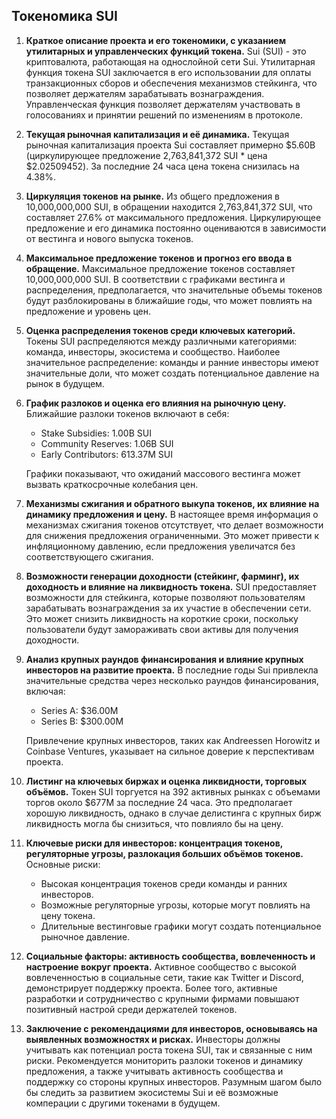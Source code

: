## Токеномика SUI 

1. **Краткое описание проекта и его токеномики, с указанием утилитарных и управленческих функций токена.**
   Sui (SUI) - это криптовалюта, работающая на однослойной сети Sui. Утилитарная функция токена SUI заключается в его использовании для оплаты транзакционных сборов и обеспечения механизмов стейкинга, что позволяет держателям зарабатывать вознаграждения. Управленческая функция позволяет держателям участвовать в голосованиях и принятии решений по изменениям в протоколе.

2. **Текущая рыночная капитализация и её динамика.**
   Текущая рыночная капитализация проекта Sui составляет примерно $5.60B (циркулирующее предложение 2,763,841,372 SUI * цена $2.02509452).  За последние 24 часа цена токена снизилась на 4.38%.

3. **Циркуляция токенов на рынке.**
   Из общего предложения в 10,000,000,000 SUI, в обращении находится 2,763,841,372 SUI, что составляет 27.6% от максимального предложения. Циркулирующее предложение и его динамика постоянно оцениваются в зависимости от вестинга и нового выпуска токенов.

4. **Максимальное предложение токенов и прогноз его ввода в обращение.**
   Максимальное предложение токенов составляет 10,000,000,000 SUI. В соответствии с графиками вестинга и распределения, предполагается, что значительные объемы токенов будут разблокированы в ближайшие годы, что может повлиять на предложение и уровень цен.

5. **Оценка распределения токенов среди ключевых категорий.**
   Токены SUI распределяются между различными категориями: команда, инвесторы, экосистема и сообщество. Наиболее значительное распределение: команды и ранние инвесторы имеют значительные доли, что может создать потенциальное давление на рынок в будущем.

6. **График разлоков и оценка его влияния на рыночную цену.**
   Ближайшие разлоки токенов включают в себя:
   - Stake Subsidies: 1.00B SUI
   - Community Reserves: 1.06B SUI
   - Early Contributors: 613.37M SUI

   Графики показывают, что ожиданий массового вестинга может вызвать краткосрочные колебания цен.

7. **Механизмы сжигания и обратного выкупа токенов, их влияние на динамику предложения и цену.**
   В настоящее время информация о механизмах сжигания токенов отсутствует, что делает возможности для снижения предложения ограниченными. Это может привести к инфляционному давлению, если предложения увеличатся без соответствующего сжигания.

8. **Возможности генерации доходности (стейкинг, фарминг), их доходность и влияние на ликвидность токена.**
   SUI предоставляет возможности для стейкинга, которые позволяют пользователям зарабатывать вознаграждения за их участие в обеспечении сети. Это может снизить ликвидность на короткие сроки, поскольку пользователи будут замораживать свои активы для получения доходности.

9. **Анализ крупных раундов финансирования и влияние крупных инвесторов на развитие проекта.**
   В последние годы Sui привлекла значительные средства через несколько раундов финансирования, включая:
   - Series A: $36.00M
   - Series B: $300.00M

   Привлечение крупных инвесторов, таких как Andreessen Horowitz и Coinbase Ventures, указывает на сильное доверие к перспективам проекта.

10. **Листинг на ключевых биржах и оценка ликвидности, торговых объёмов.**
    Токен SUI торгуется на 392 активных рынках с объемами торгов около $677M за последние 24 часа. Это предполагает хорошую ликвидность, однако в случае делистинга с крупных бирж ликвидность могла бы снизиться, что повлияло бы на цену.

11. **Ключевые риски для инвесторов: концентрация токенов, регуляторные угрозы, разлокация больших объёмов токенов.**
    Основные риски:
    - Высокая концентрация токенов среди команды и ранних инвесторов.
    - Возможные регуляторные угрозы, которые могут повлиять на цену токена.
    - Длительные вестинговые графики могут создать потенциальное рыночное давление.

12. **Социальные факторы: активность сообщества, вовлеченность и настроение вокруг проекта.**
    Активное сообщество с высокой вовлеченностью в социальные сети, такие как Twitter и Discord, демонстрирует поддержку проекта. Более того, активные разработки и сотрудничество с крупными фирмами повышают позитивный настрой среди держателей токенов.

13. **Заключение с рекомендациями для инвесторов, основываясь на выявленных возможностях и рисках.**
    Инвесторы должны учитывать как потенциал роста токена SUI, так и связанные с ним риски. Рекомендуется мониторить разлоки токенов и динамику предложения, а также учитывать активность сообщества и поддержку со стороны крупных инвесторов. Разумным шагом было бы следить за развитием экосистемы Sui и её возможные комперации с другими токенами в будущем.